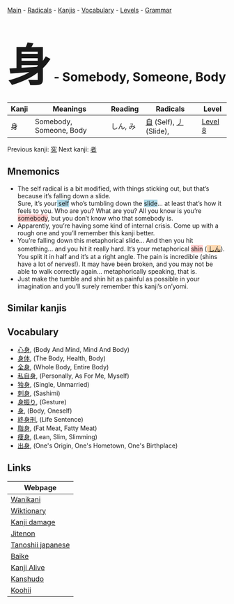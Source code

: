 <style> bigfont {font-size: 100px}</style>
[Main](../README.md) -
[Radicals](../radicals.md) -
[Kanjis](../kanjis.md) -
[Vocabulary](../vocabulary.md) -
[Levels](../levels.md) -
[Grammar](../grammar.md)
# <bigfont> 身</bigfont> - Somebody, Someone, Body 

| Kanji | Meanings | Reading | Radicals | Level |
| --- | --- | --- | --- | --- |
| 身 | Somebody, Someone, Body | しん, み | [自](../radicals/自.md) (Self), [丿](../radicals/丿.md) (Slide),  | [Level 8](../levels/wk_level8.md) |

Previous kanji: [究](究.md) Next kanji: [者](者.md) 

## Mnemonics
 * The self radical is a bit modified, with things sticking out, but that’s because it’s falling down a slide.<br />Sure, it’s your<span style="background-color:#ADD8E6"> self</span> who’s tumbling down the <span style="background-color:#ADD8E6"> slide</span>… at least that’s how it feels to you. Who are you? What are you? All you know is you’re <span style="background-color:#ffcccb"> somebody</span>, but you don’t know who that somebody is.
* Apparently, you’re having some kind of internal crisis. Come up with a rough one and you’ll remember this kanji better.
* You’re falling down this metaphorical slide… And then you hit something… and you hit it really hard. It’s your metaphorical <span style="background-color:#ffcccb"> shin</span> (<span style="background-color:#fed8b1"> [しん](https://jisho.org/search/しん)</span>). You split it in half and it’s at a right angle. The pain is incredible (shins have a lot of nerves!). It may have been broken, and you may not be able to walk correctly again… metaphorically speaking, that is.
* Just make the tumble and shin hit as painful as possible in your imagination and you’ll surely remember this kanji’s on’yomi.


## Similar kanjis
 


## Vocabulary
 * [心身](../vocabulary/身.md), (Body And Mind, Mind And Body)
* [身体](../vocabulary/身.md), (The Body, Health, Body)
* [全身](../vocabulary/身.md), (Whole Body, Entire Body)
* [私自身](../vocabulary/身.md), (Personally, As For Me, Myself)
* [独身](../vocabulary/身.md), (Single, Unmarried)
* [刺身](../vocabulary/身.md), (Sashimi)
* [身振り](../vocabulary/身.md), (Gesture)
* [身](../vocabulary/身.md), (Body, Oneself)
* [終身刑](../vocabulary/身.md), (Life Sentence)
* [脂身](../vocabulary/身.md), (Fat Meat, Fatty Meat)
* [痩身](../vocabulary/身.md), (Lean, Slim, Slimming)
* [出身](../vocabulary/身.md), (One's Origin, One's Hometown, One's Birthplace)



## Links 

| Webpage |
| --- |
| [Wanikani          ](https://www.wanikani.com/kanji/身) |
| [Wiktionary        ](https://en.wiktionary.org/wiki/身) |
| [Kanji damage      ](http://www.kanjidamage.com/kanji/search?utf8=✓&q=身) |
| [Jitenon           ](https://jitenon.com/kanji/身) |
| [Tanoshii japanese ](https://www.tanoshiijapanese.com/dictionary/kanji.cfm?k=身) |
| [Baike             ](https://baike.baidu.com/item/身) |
| [Kanji Alive       ](https://app.kanjialive.com/身) |
| [Kanshudo          ](https://www.kanshudo.com/searchmn?q=身) |
| [Koohii            ](https://kanji.koohii.com/study/kanji/身) |
